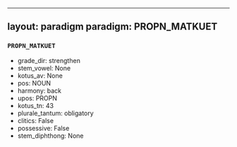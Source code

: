 
---
layout: paradigm
paradigm: PROPN_MATKUET
---
### ` PROPN_MATKUET `


* grade_dir: strengthen
* stem_vowel: None
* kotus_av: None
* pos: NOUN
* harmony: back
* upos: PROPN
* kotus_tn: 43
* plurale_tantum: obligatory
* clitics: False
* possessive: False
* stem_diphthong: None
